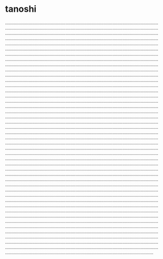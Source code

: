 # tanoshi

........................................................................................................................................................................................................................................................................................................................................................................................................................................................................................................................................................................................................................................................................................................................................................................................................................................................................................................................................................................................................................................................................................................................................................................................................................................................................................................................................................................................................................................................................................................................................................................................................................................................................................................................................................................................................................................................................................................................................................................................................................................................................................................................................................................................................................................................................................................................................................................................................................................................................................................................................................................................................................................................................................................................................................................................................................................................................................................................................................................................................................................................................................................................................................................................................................................................................................................................................................................................................................................................................................................................................................................................................................................................................................................................................................................................................................................................................................................................................................................................................................................................................................................................................................................................................................................................................................................................................................................................................................................................................................................................................................................................................................................................................................................................................................................................................................................................................................................................................................................................................................................................................................................................................................................................................................................................................................................................................................................................................................................................................................................................................................................................................................................................................................................................................................................................................